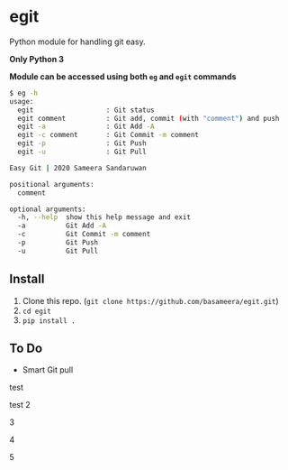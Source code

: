 # egit

Python module for handling git easy.

**Only Python 3**

**Module can be accessed using both `eg` and `egit` commands**

```bash
$ eg -h
usage: 
  egit                  : Git status
  egit comment          : Git add, commit (with "comment") and push
  egit -a               : Git Add -A
  egit -c comment       : Git Commit -m comment
  egit -p               : Git Push
  egit -u               : Git Pull

Easy Git | 2020 Sameera Sandaruwan

positional arguments:
  comment

optional arguments:
  -h, --help  show this help message and exit
  -a          Git Add -A
  -c          Git Commit -m comment
  -p          Git Push
  -u          Git Pull
```

## Install
1. Clone this repo. (`git clone https://github.com/basameera/egit.git`)
1. `cd egit`
1. `pip install .`

## To Do

* Smart Git pull

test

test 2

3

4

5
